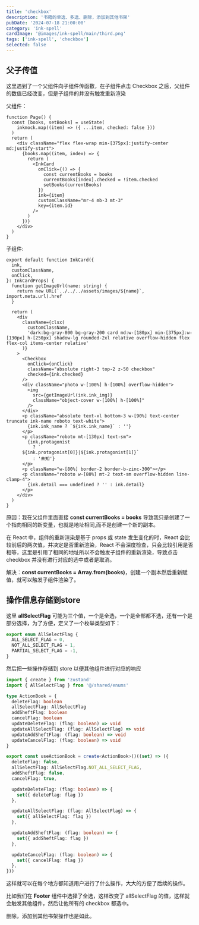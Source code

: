 ```yaml
---
title: 'checkbox'
description: '书籍的单选、多选、删除，添加到其他书架'
pubDate: '2024-07-18 21:00:00'
category: 'ink-spell'
cardImage: '@images/ink-spell/main/third.png'
tags: ['ink-spell', 'checkbox']
selected: false
---
```


## 父子传值

这里遇到了一个父组件向子组件传函数，在子组件点击 Checkbox 之后，父组件的数值已经改变，但是子组件的并没有触发重新渲染

父组件：

```tsx
function Page() {
  const [books, setBooks] = useState(
    inkmock.map((item) => ({ ...item, checked: false }))
  )
  return (
    <div className="flex flex-wrap min-[375px]:justify-center md:justify-start">
      {books.map((item, index) => {
        return (
          <InkCard
            onClick={() => {
              const currentBooks = books
              currentBooks[index].checked = !item.checked
              setBooks(currentBooks)
            }}
            ink={item}
            customClassName="mr-4 mb-3 mt-3"
            key={item.id}
          />
        )
      })}
    </div>
  )
}
```

子组件:

```tsx
export default function InkCard({
  ink,
  customClassName,
  onClick,
}: InkCardProps) {
  function getImageUrl(name: string) {
    return new URL(`../../../assets/images/${name}`, import.meta.url).href
  }

  return (
    <div
      className={clsx(
        customClassName,
        'dark:bg-gray-800 bg-gray-200 card md:w-[180px] min-[375px]:w-[130px] h-[250px] shadow-lg rounded-2xl relative overflow-hidden flex flex-col items-center relative'
      )}
    >
      <Checkbox
        onClick={onClick}
        className="absolute right-3 top-2 z-50 checkbox"
        checked={ink.checked}
      />
      <div className="photo w-[100%] h-[100%] overflow-hidden">
        <img
          src={getImageUrl(ink.ink_img)}
          className="object-cover w-[100%] h-[100%]"
        />
      </div>
      <p className="absolute text-xl bottom-3 w-[90%] text-center truncate ink-name roboto text-white">
        {ink.ink_name ? `${ink.ink_name}` : ''}
      </p>
      <p className="roboto mt-[130px] text-sm">
        {ink.protagonist
          ? `
      ${ink.protagonist[0]}|${ink.protagonist[1]}`
          : '未知'}
      </p>
      <p className="w-[80%] border-2 border-b-zinc-300"></p>
      <p className="roboto w-[80%] mt-2 text-sm overflow-hidden line-clamp-4">
        {ink.detail === undefined ? '' : ink.detail}
      </p>
    </div>
  )
}
```

原因：我在父组件里面直接 **const currentBooks = books** 导致我只是创建了一个指向相同的新变量，也就是地址相同,而不是创建一个新的副本。

在 React 中，组件的重新渲染是基于 props 或 state 发生变化的时，React 会比较前后的两次值，并决定是否重新渲染，React 不会深度检查，只会比较引用是否相等，这里是引用了相同的地址所以不会触发子组件的重新渲染，导致点击 checkbox 并没有进行对应的选中或者是取消。

解决：**const currentBooks = Array.from(books)**，创建一个副本然后重新赋值，就可以触发子组件渲染了。

## 操作信息存储到store

这里 **allSelectFlag** 可能为三个值，一个是全选，一个是全部都不选，还有一个是部分选择，为了方便，定义了一个枚举类型如下：

```ts
export enum AllSelectFlag {
  ALL_SELECT_FLAG = 0,
  NOT_ALL_SELECT_FLAG = 1,
  PARTIAL_SELECT_FLAG = -1,
}
```

然后把一些操作存储到 store 以便其他组件进行对应的响应

```ts
import { create } from 'zustand'
import { AllSelectFlag } from '@/shared/enums'

type ActionBook = {
  deleteFlag: boolean
  allSelectFlag: AllSelectFlag
  addSheftFlag: boolean
  cancelFlag: boolean
  updateDeleteFlag: (flag: boolean) => void
  updateAllSelectFlag: (flag: AllSelectFlag) => void
  updateAddSheftFlag: (flag: boolean) => void
  updateCancelFlag: (flag: boolean) => void
}

export const useActionBook = create<ActionBook>()((set) => ({
  deleteFlag: false,
  allSelectFlag: AllSelectFlag.NOT_ALL_SELECT_FLAG,
  addSheftFlag: false,
  cancelFlag: true,

  updateDeleteFlag: (flag: boolean) => {
    set({ deleteFlag: flag })
  },

  updateAllSelectFlag: (flag: AllSelectFlag) => {
    set({ allSelectFlag: flag })
  },

  updateAddSheftFlag: (flag: boolean) => {
    set({ addSheftFlag: flag })
  },

  updateCancelFlag: (flag: boolean) => {
    set({ cancelFlag: flag })
  },
}))
```

这样就可以在每个地方都知道用户进行了什么操作，大大的方便了后续的操作。

比如我们在 **Footer** 组件中选择了全选，这样改变了 allSelectFlag 的值，这样就会触发其他组件，然后让他所有的 checkbox 都选中。

删除，添加到其他书架操作也是如此。
